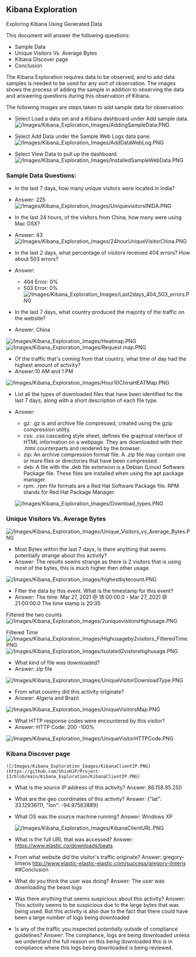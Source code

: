 ## Kibana Exploration
Exploring Kibana Using Generated Data

This document will answer the following questions:
- Sample Data
- Unique Visitors Vs. Average Bytes
- Kibana Discover page
- Conclusion

The Kibana Exploration requires data to be observed, and to add data samples is needed to be used for any sort of observation. The images shows the process of adding the sample in addition to observing the data and answering questions during this observation of Kibana.

The following images are steps taken to add sample data for observation:

- Select Load a data set and a Kibana dashboard under Add sample data.
![/Images/Kibana_Exploration_Images/AddingSampleData.PNG](https://github.com/ShinHJP/Project-13/blob/main/Images/Kibana_Exploration_Images/AddingSampleData.PNG)

- Select Add Data under the Sample Web Logs data pane.
![/Images/Kibana_Exploration_Images/AddDataWebLog.PNG](https://github.com/ShinHJP/Project-13/blob/main/Images/Kibana_Exploration_Images/AddDataWebLog.PNG)

- Select View Data to pull up the dashboard.
![/Images/Kibana_Exploration_Images/InstalledSampleWebData.PNG](https://github.com/ShinHJP/Project-13/blob/main/Images/Kibana_Exploration_Images/InstalledSampleWebData.PNG)

### Sample Data Questions:
  - In the last 7 days, how many unique visitors were located in India?
  - Answer: 225
  ![/Images/Kibana_Exploration_Images/UniquevisitorsINIDA.PNG](https://github.com/ShinHJP/Project-13/blob/main/Images/Kibana_Exploration_Images/UniquevisitorsINIDA.PNG)

  - In the last 24 hours, of the visitors from China, how many were using Mac OSX?
  - Answer: 43
  ![/Images/Kibana_Exploration_Images/24hourUniqueVisitorChina.PNG](https://github.com/ShinHJP/Project-13/blob/main/Images/Kibana_Exploration_Images/24hourUniqueVisitorChina.PNG)

  - In the last 2 days, what percentage of visitors received 404 errors? How about 503 errors?
  - Answer:
    - 404 Error: 0%
    - 503 Error: 0%
  ![/Images/Kibana_Exploration_Images/Last2days_404_503_errors.PNG](https://github.com/ShinHJP/Project-13/blob/main/Images/Kibana_Exploration_Images/Last2days_404_503_errors.PNG)

  - In the last 7 days, what country produced the majority of the traffic on the website?
  - Answer: China

  ![/Images/Kibana_Exploration_Images/Heatmap.PNG](https://github.com/ShinHJP/Project-13/blob/main/Images/Kibana_Exploration_Images/Heatmap.PNG)
  ![/Images/Kibana_Exploration_Images/Request map.PNG](https://github.com/ShinHJP/Project-13/blob/main/Images/Kibana_Exploration_Images/Request%20map.PNG)

  - Of the traffic that's coming from that country, what time of day had the highest amount of activity?
  - Answer:10 AM and 1 PM

  ![/Images/Kibana_Exploration_Images/Hour10ChinaHEATMap.PNG](https://github.com/ShinHJP/Project-13/blob/main/Images/Kibana_Exploration_Images/Hour10ChinaHEATMap.PNG)

  - List all the types of downloaded files that have been identified for the last 7 days, along with a short description of each file type.
  - Answer:
    - gz: .gz is and archive file compressed, created using the gzip compression utility.
    - css: .css cascading style sheet, defines the graphical interface of HTML information on a webpage. They are downloaded with their .html counterparts and rendered by the browser.
    - zip: An archive compression format file. A .zip file may contain one or more files or directories that have been compressed.
    - deb: A file with the .deb file extension is a Debian (Linux) Software Package file. These files are installed when using the apt package manager.
    - rpm: .rpm file formats are a Red Hat Software Package file. RPM stands for Red Hat Package Manager.

    ![/Images/Kibana_Exploration_Images/Download_types.PNG](https://github.com/ShinHJP/Project-13/blob/main/Images/Kibana_Exploration_Images/Download_types.PNG)

### Unique Visitors Vs. Average Bytes

![/Images/Kibana_Exploration_Images/Unique_Visitors_vs_Average_Bytes.PNG](https://github.com/ShinHJP/Project-13/blob/main/Images/Kibana_Exploration_Images/Unique_Visitors_vs_Average_Bytes.PNG)

  - Most Bytes within the last 7 days, Is there anything that seems potentially strange about this activity?
  - Answer: The results seems strange as there is 2 visitors that is using most of the bytes, this is much higher then other usage.

  ![/Images/Kibana_Exploration_Images/highestbytecount.PNG](https://github.com/ShinHJP/Project-13/blob/main/Images/Kibana_Exploration_Images/highestbytecount.PNG)

  - Filter the data by this event. What is the timestamp for this event?
  - Answer: The time: Mar 27, 2021 @ 18:00:00.0 - Mar 27, 2021 @ 21:00:00.0 The time stamp is 20:35

  Filtered the two counts
  ![/Images/Kibana_Exploration_Images/2uniquevisitorsHighusage.PNG](https://github.com/ShinHJP/Project-13/blob/main/Images/Kibana_Exploration_Images/2uniquevisitorsHighusage.PNG)

  Filtered Time
  ![/Images/Kibana_Exploration_Images/Highusageby2visitors_FilteredTime.PNG](https://github.com/ShinHJP/Project-13/blob/main/Images/Kibana_Exploration_Images/Highusageby2visitors_FilteredTime.PNG)
  ![/Images/Kibana_Exploration_Images/Isolated2vistorshighusage.PNG](https://github.com/ShinHJP/Project-13/blob/main/Images/Kibana_Exploration_Images/Isolated2vistorshighusage.PNG)

  - What kind of file was downloaded?
  - Answer: zip file

  ![/Images/Kibana_Exploration_Images/UniqueVisitorDownloadType.PNG](https://github.com/ShinHJP/Project-13/blob/main/Images/Kibana_Exploration_Images/UniqueVisitorDownloadType.PNG)

  - From what country did this activity originate?
  - Answer: Algeria and Brazil

  ![/Images/Kibana_Exploration_Images/UniqueVisitorsMap.PNG](https://github.com/ShinHJP/Project-13/blob/main/Images/Kibana_Exploration_Images/UniqueVisitorsMap.PNG)

  - What HTTP response codes were encountered by this visitor?
  - Answer: HTTP Code: 200 -100%

  ![/Images/Kibana_Exploration_Images/UniqueVisitorHTTPCode.PNG](https://github.com/ShinHJP/Project-13/blob/main/Images/Kibana_Exploration_Images/UniqueVisitorHTTPCode.PNG)

### Kibana Discover page
    ![/Images/Kibana_Exploration_Images/KibanaClientIP.PNG](https://github.com/ShinHJP/Project-13/blob/main/Kibana_Exploration/KibanaClientIP.PNG)

  - What is the source IP address of this activity?
    Answer: 	86.158.95.250

  - What are the geo coordinates of this activity?
    Answer: {"lat": 33.12936111,   "lon": -94.97563889}

  - What OS was the source machine running?
    Answer: Windows XP

    ![/Images/Kibana_Exploration_Images/KibanaClientURL.PNG](https://github.com/ShinHJP/Project-13/blob/main/Kibana_Exploration/KibanaClientURL.PNG)

  - What is the full URL that was accessed?
    Answer: https://www.elastic.co/downloads/beats

  - From what website did the visitor's traffic originate?
    Answer: gregory-linteris
    http://www.elastic-elastic-elastic.com/success/gregory-linteris
##Conclusion
  - What do you think the user was doing?
    Answer: The user was downloading the beast logs

  - Was there anything that seems suspicious about this activity?
    Answer: This activity seems to be suspicious due to the large bytes that was being used. But this activity is also due to the fact that there could have been a large number of logs being downloaded

  - Is any of the traffic you inspected potentially outside of compliance guidelines?
    Answer: The compliance, logs are being downloaded unless we understand the full reason on this being downloaded this is in compliance where this logs being downloaded is being reviewed.   
